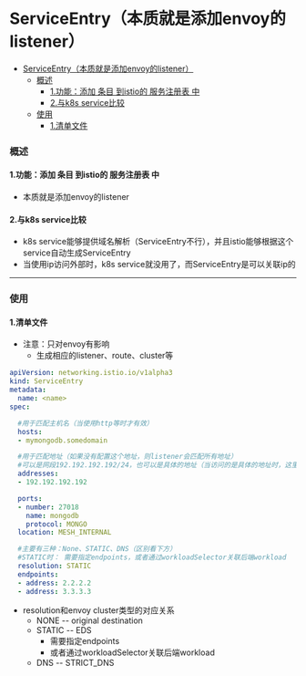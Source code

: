 # ServiceEntry（本质就是添加envoy的listener）

<!-- @import "[TOC]" {cmd="toc" depthFrom=1 depthTo=6 orderedList=false} -->
<!-- code_chunk_output -->

- [ServiceEntry（本质就是添加envoy的listener）](#serviceentry本质就是添加envoy的listener)
    - [概述](#概述)
      - [1.功能：添加 条目 到istio的 服务注册表 中](#1功能添加-条目-到istio的-服务注册表-中)
      - [2.与k8s service比较](#2与k8s-service比较)
    - [使用](#使用)
      - [1.清单文件](#1清单文件)

<!-- /code_chunk_output -->

### 概述

#### 1.功能：添加 条目 到istio的 服务注册表 中
* 本质就是添加envoy的listener

#### 2.与k8s service比较

* k8s service能够提供域名解析（ServiceEntry不行），并且istio能够根据这个service自动生成ServiceEntry
* 当使用ip访问外部时，k8s service就没用了，而ServiceEntry是可以关联ip的

***

### 使用

#### 1.清单文件

* 注意：只对envoy有影响
  * 生成相应的listener、route、cluster等

```yaml
apiVersion: networking.istio.io/v1alpha3
kind: ServiceEntry
metadata:
  name: <name>
spec:

  #用于匹配主机名（当使用http等时才有效）
  hosts:
  - mymongodb.somedomain

  #用于匹配地址（如果没有配置这个地址，则listener会匹配所有地址）
  #可以是网段192.192.192.192/24，也可以是具体的地址（当访问的是具体的地址时，这里必须也是具体的地址）
  addresses:
  - 192.192.192.192

  ports:
  - number: 27018
    name: mongodb
    protocol: MONGO
  location: MESH_INTERNAL

  #主要有三种：None、STATIC、DNS（区别看下方）
  #STATIC时： 需要指定endpoints，或者通过workloadSelector关联后端workload
  resolution: STATIC
  endpoints:
  - address: 2.2.2.2
  - address: 3.3.3.3
```

* resolution和envoy cluster类型的对应关系
  * NONE -- original destination
  * STATIC -- EDS
    * 需要指定endpoints
    * 或者通过workloadSelector关联后端workload
  * DNS -- STRICT_DNS
